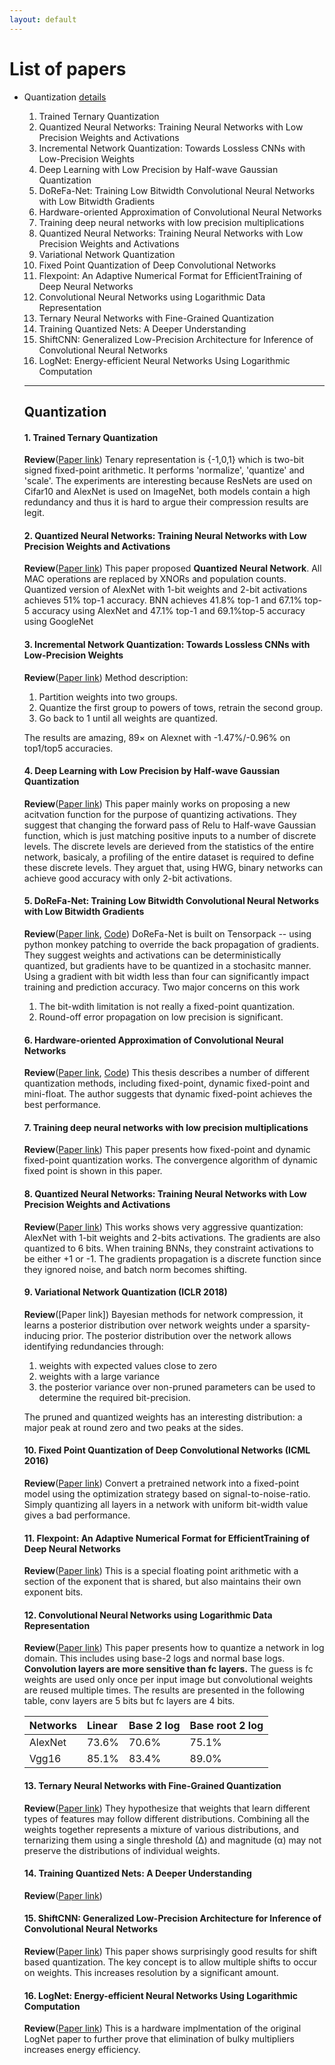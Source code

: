 ```yaml
---
layout: default
---
```


# [](#list) List of papers
  * Quantization [details](#quan)
    1. Trained Ternary Quantization
    2. Quantized Neural Networks: Training Neural Networks with Low Precision Weights and Activations
    3. Incremental Network Quantization: Towards Lossless CNNs with Low-Precision Weights
    4. Deep Learning with Low Precision by Half-wave Gaussian Quantization
    5. DoReFa-Net: Training Low Bitwidth Convolutional Neural Networks with Low Bitwidth Gradients
    6. Hardware-oriented Approximation of Convolutional Neural Networks
    7. Training deep neural networks with low precision multiplications
    8. Quantized Neural Networks: Training Neural Networks with Low Precision Weights and Activations
    9. Variational Network Quantization
    10. Fixed Point Quantization of Deep Convolutional Networks
    11. Flexpoint: An Adaptive Numerical Format for EfficientTraining of Deep Neural Networks
    12. Convolutional Neural Networks using Logarithmic Data Representation
    13. Ternary Neural Networks with Fine-Grained Quantization
    14. Training Quantized Nets: A Deeper Understanding
    15. ShiftCNN: Generalized Low-Precision Architecture for Inference of Convolutional Neural Networks
    16. LogNet: Energy-efficient Neural Networks Using Logarithmic Computation



    * * *
    ## <a id="quan"></a>Quantization
    #### 1. **Trained Ternary Quantization**
    **Review**([Paper link](https://arxiv.org/abs/1612.01064))
    Tenary representation is {-1,0,1} which is two-bit signed fixed-point arithmetic.
    It performs 'normalize', 'quantize' and 'scale'.
    The experiments are interesting because ResNets are used on Cifar10 and AlexNet is used on ImageNet, both models contain a high redundancy and thus it is hard to argue their compression results are legit.

    #### 2. Quantized Neural Networks: Training Neural Networks with Low Precision Weights and Activations
    **Review**([Paper link](https://arxiv.org/abs/1609.07061))
    This paper proposed **Quantized Neural Network**.
    All MAC operations are replaced by XNORs and population counts.
    Quantized version of AlexNet with 1-bit weights and 2-bit activations achieves 51% top-1 accuracy.
    BNN achieves 41.8% top-1 and 67.1% top-5 accuracy using AlexNet and 47.1% top-1 and 69.1%top-5 accuracy using GoogleNet

    #### 3. **Incremental Network Quantization: Towards Lossless CNNs with Low-Precision Weights**
    **Review**([Paper link](https://arxiv.org/abs/1702.03044))
    Method description:
    1. Partition weights into two groups.
    2. Quantize the first group to powers of tows, retrain the second group.
    3. Go back to 1 until all weights are quantized.

    The results are amazing, 89× on Alexnet with -1.47%/-0.96% on top1/top5 accuracies.

    #### 4. **Deep Learning with Low Precision by Half-wave Gaussian Quantization**
    **Review**([Paper link](https://arxiv.org/abs/1702.00953))
    This paper mainly works on proposing a new acitvation function for the purpose
    of quantizing activations.
    They suggest that changing the forward pass of Relu to Half-wave Gaussian function,
    which is just matching positive inputs to a number of discrete levels.
    The discrete levels are derieved from the statistics of the entire network, basicaly, a profiling of the entire dataset is required to define these discrete
    levels.
    They arguet that, using HWG, binary networks can achieve good accuracy with only
    2-bit activations.

    #### 5. **DoReFa-Net: Training Low Bitwidth Convolutional Neural Networks with Low Bitwidth Gradients**
    **Review**([Paper link](https://arxiv.org/abs/1606.06160), [Code](https://github.com/ppwwyyxx/tensorpack/tree/master/examples/DoReFa-Net))
    DoReFa-Net is built on Tensorpack -- using python monkey patching to override
    the back propagation of gradients.
    They suggest weights and activations can be deterministically quantized, but
    gradients have to be quantized in a stochasitc manner.
    Using a gradient with bit width less than four can significantly impact
    training and prediction accuracy.
    Two major concerns on this work
    1. The bit-wdith limitation is not really a fixed-point quantization.
    2. Round-off error propagation on low precision is significant.

    #### 6. Hardware-oriented Approximation of Convolutional Neural Networks
    **Review**([Paper link](https://arxiv.org/abs/1605.06402), [Code](http://lepsucd.com/?page_id=621))
    This thesis describes a number of different quantization methods, including
    fixed-point, dynamic fixed-point and mini-float.
    The author suggests that dynamic fixed-point achieves the best performance.

    #### 7. Training deep neural networks with low precision multiplications
    **Review**([Paper link](https://arxiv.org/abs/1412.7024))
    This paper presents how fixed-point and dynamic fixed-point quantization works.
    The convergence algorithm of dynamic fixed point is shown in this paper.

    #### 8. Quantized Neural Networks: Training Neural Networks with Low Precision Weights and Activations
    **Review**([Paper link](https://arxiv.org/abs/1609.07061))
    This works shows very aggressive quantization: AlexNet with 1-bit weights and
    2-bits activations.
    The gradients are also quantized to 6 bits.
    When training BNNs, they constraint activations to be either +1 or -1.
    The gradients propagation is a discrete function since they ignored noise, and
    batch norm becomes shifting.

    #### 9. Variational Network Quantization (ICLR 2018)
    **Review**([Paper link])
    Bayesian methods for network compression, it learns a posterior distribution over network weights under a sparsity-inducing prior.
    The posterior distribution over the network allows identifying redundancies through:
    1. weights with expected values close to zero
    2. weights with a large variance
    3. the posterior variance over non-pruned parameters can be used to determine the required bit-precision.

    The pruned and quantized weights has an interesting distribution: a major peak at round zero and two peaks at the sides.

    #### 10. Fixed Point Quantization of Deep Convolutional Networks (ICML 2016)
    **Review**([Paper link](https://arxiv.org/abs/1511.06393))
    Convert a pretrained network into a fixed-point model using the optimization
    strategy based on signal-to-noise-ratio.
    Simply quantizing all layers in a network with uniform bit-width value gives a
    bad performance.

    #### 11. Flexpoint: An Adaptive Numerical Format for EfficientTraining of Deep Neural Networks
    **Review**([Paper link](https://arxiv.org/abs/1711.02213))
    This is a special floating point arithmetic with a section of the exponent that
    is shared, but also maintains their own exponent bits.

    #### 12. Convolutional Neural Networks using Logarithmic Data Representation
    **Review**([Paper link](https://arxiv.org/abs/1603.01025))
    This paper presents how to quantize a network in log domain.
    This includes using base-2 logs and normal base logs.
    **Convolution layers are more sensitive than fc layers.**
    The guess is fc weights are used only once per input image but convolutional
    weights are reused multiple times.
    The results are presented in the following table, conv layers are 5 bits but fc layers are 4 bits.

    | Networks     | Linear | Base 2 log | Base root 2 log|
    |:-------------|:-------|:-----------|:---------------|
    | AlexNet      | 73.6%  | 70.6%      | 75.1%          |
    | Vgg16        | 85.1%  | 83.4%      | 89.0%          |


    #### 13. Ternary Neural Networks with Fine-Grained Quantization
    **Review**([Paper link]())
    They hypothesize that weights that learn different types of features may follow different distributions.
    Combining all the weights together represents a mixture of various distributions, and ternarizing them using a single threshold (∆) and magnitude (α) may not preserve the distributions of individual weights.

    #### 14. Training Quantized Nets: A Deeper Understanding
    **Review**([Paper link]())

    #### 15. ShiftCNN: Generalized Low-Precision Architecture for Inference of Convolutional Neural Networks
    **Review**([Paper link]())
    This paper shows surprisingly good results for shift based quantization.
    The key concept is to allow multiple shifts to occur on weights.
    This increases resolution by a significant amount.

    #### 16. LogNet: Energy-efficient Neural Networks Using Logarithmic Computation
    **Review**([Paper link]())
    This is a hardware implmentation of the original LogNet paper to further prove that elimination of bulky multipliers increases energy efficiency.
